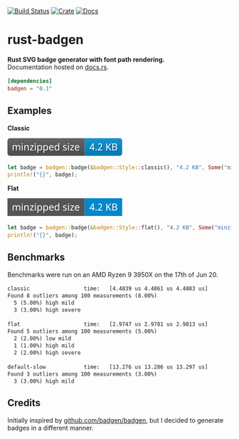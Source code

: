[![Build Status](https://travis-ci.com/avitex/rust-badgen.svg?branch=master)](https://travis-ci.com/avitex/rust-badgen)
[![Crate](https://img.shields.io/crates/v/badgen.svg)](https://crates.io/crates/badgen)
[![Docs](https://docs.rs/badgen/badge.svg)](https://docs.rs/badgen)

# rust-badgen

**Rust SVG badge generator with font path rendering.**  
Documentation hosted on [docs.rs](https://docs.rs/badgen).

```toml
[dependencies]
badgen = "0.1"
```

## Examples

**Classic**

![Classic](./data/generated/classic.svg)

```rust
let badge = badgen::badge(&badgen::Style::classic(), "4.2 KB", Some("minzipped size")).unwrap();
println!("{}", badge);
```

**Flat**

![Classic](./data/generated/flat.svg)

```rust
let badge = badgen::badge(&badgen::Style::flat(), "4.2 KB", Some("minzipped size")).unwrap();
println!("{}", badge);
```

## Benchmarks

Benchmarks were run on an AMD Ryzen 9 3950X on the 17th of Jun 20.

```text
classic                 time:   [4.4839 us 4.4861 us 4.4883 us]                     
Found 8 outliers among 100 measurements (8.00%)
  5 (5.00%) high mild
  3 (3.00%) high severe

flat                    time:   [2.9747 us 2.9781 us 2.9813 us]                  
Found 5 outliers among 100 measurements (5.00%)
  2 (2.00%) low mild
  1 (1.00%) high mild
  2 (2.00%) high severe

default-slow            time:   [13.276 us 13.286 us 13.297 us]                          
Found 3 outliers among 100 measurements (3.00%)
  3 (3.00%) high mild
```

## Credits

Initially inspired by [github.com/badgen/badgen](https://github.com/badgen/badgen),
but I decided to generate badges in a different manner.
